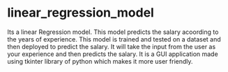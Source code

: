 # linear_regression_model
Its a linear Regression model. This model predicts the salary acoording to the years of experience. This model is trained and tested on a dataset and then deployed to predict the salary. It will take the input 
from the user as your experience and then predicts the salary. It is a GUI application made using tkinter library of python which makes it more user friendly.
